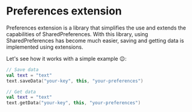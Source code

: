 # Preferences extension
Preferences extension is a library that simplifies the use and extends the capabilities of SharedPreferences.
With this library, using SharedPreferences has become much easier, saving and getting data is implemented using extensions.

Let's see how it works with a simple example 😉:

```kotlin
// Save data
val text = "text"
text.saveData("your-key", this, "your-preferences")
```
```kotlin
// Get data
val text = "text"
text.getData("your-key", this, "your-preferences")
